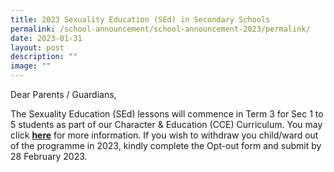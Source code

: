 ```yaml
---
title: 2023 Sexuality Education (SEd) in Secondary Schools
permalink: /school-announcement/school-announcement-2023/permalink/
date: 2023-01-31
layout: post
description: ""
image: ""
---
```

Dear Parents / Guardians,

The Sexuality Education (SEd) lessons will commence in Term 3 for Sec 1 to 5 students as part of our Character & Education (CCE) Curriculum. You may click **[here](https://stgabrielssec.moe.edu.sg/co-curricular/character-n-citizenship-education/values-education/sexuality-education)** for more information. If you wish to withdraw you child/ward out of the programme in 2023, kindly complete the Opt-out form and submit by 28 February 2023.